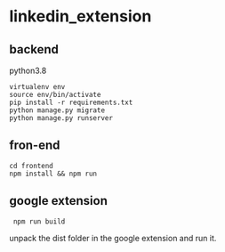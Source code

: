 # linkedin_extension
## backend
python3.8
```
virtualenv env
source env/bin/activate
pip install -r requirements.txt
python manage.py migrate
python manage.py runserver

```
## fron-end
```
cd frontend
npm install && npm run

```
## google extension
```
 npm run build

```
unpack the dist folder in the google extension and run it.

